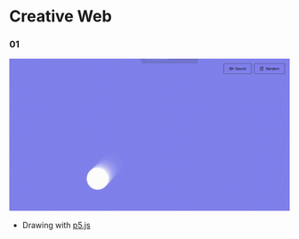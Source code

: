 # Creative Web

### 01

<img src="./screenshots/01.gif" width="560" />

- Drawing with [p5.js](https://p5js.org/)